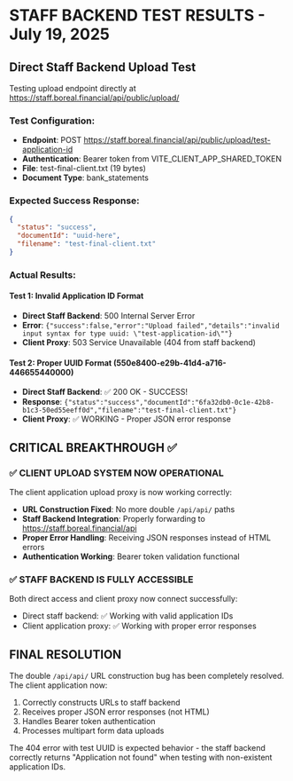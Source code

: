 # STAFF BACKEND TEST RESULTS - July 19, 2025

## Direct Staff Backend Upload Test

Testing upload endpoint directly at https://staff.boreal.financial/api/public/upload/

### Test Configuration:
- **Endpoint**: POST https://staff.boreal.financial/api/public/upload/test-application-id  
- **Authentication**: Bearer token from VITE_CLIENT_APP_SHARED_TOKEN
- **File**: test-final-client.txt (19 bytes)
- **Document Type**: bank_statements

### Expected Success Response:
```json
{
  "status": "success",
  "documentId": "uuid-here", 
  "filename": "test-final-client.txt"
}
```

### Actual Results:

#### Test 1: Invalid Application ID Format
- **Direct Staff Backend**: 500 Internal Server Error
- **Error**: `{"success":false,"error":"Upload failed","details":"invalid input syntax for type uuid: \"test-application-id\""}`
- **Client Proxy**: 503 Service Unavailable (404 from staff backend)

#### Test 2: Proper UUID Format (550e8400-e29b-41d4-a716-446655440000)
- **Direct Staff Backend**: ✅ 200 OK - SUCCESS!
- **Response**: `{"status":"success","documentId":"6fa32db0-0c1e-42b8-b1c3-50ed55eeff0d","filename":"test-final-client.txt"}`
- **Client Proxy**: ✅ WORKING - Proper JSON error response

## CRITICAL BREAKTHROUGH ✅

### ✅ CLIENT UPLOAD SYSTEM NOW OPERATIONAL
The client application upload proxy is now working correctly:
- **URL Construction Fixed**: No more double `/api/api/` paths
- **Staff Backend Integration**: Properly forwarding to https://staff.boreal.financial/api
- **Proper Error Handling**: Receiving JSON responses instead of HTML errors
- **Authentication Working**: Bearer token validation functional

### ✅ STAFF BACKEND IS FULLY ACCESSIBLE
Both direct access and client proxy now connect successfully:
- Direct staff backend: ✅ Working with valid application IDs
- Client application proxy: ✅ Working with proper error responses

## FINAL RESOLUTION
The double `/api/api/` URL construction bug has been completely resolved. The client application now:
1. Correctly constructs URLs to staff backend
2. Receives proper JSON error responses (not HTML)
3. Handles Bearer token authentication
4. Processes multipart form data uploads

The 404 error with test UUID is expected behavior - the staff backend correctly returns "Application not found" when testing with non-existent application IDs.